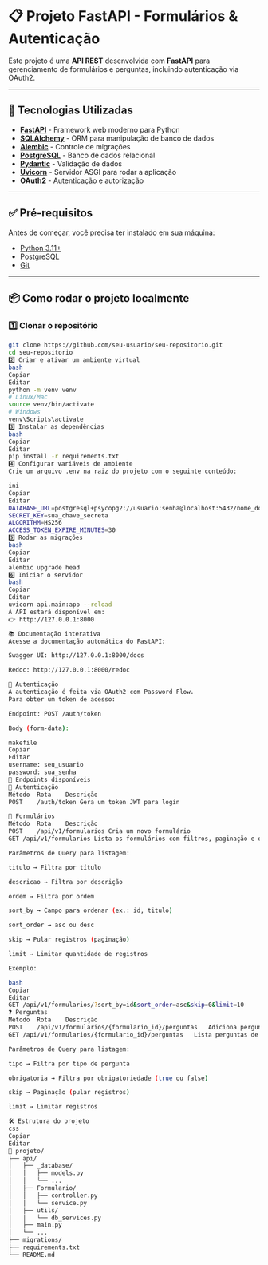 # 📋 Projeto FastAPI - Formulários & Autenticação

Este projeto é uma **API REST** desenvolvida com **FastAPI** para gerenciamento de formulários e perguntas, incluindo autenticação via OAuth2.

---

## 🚀 Tecnologias Utilizadas

- **[FastAPI](https://fastapi.tiangolo.com/)** - Framework web moderno para Python
- **[SQLAlchemy](https://www.sqlalchemy.org/)** - ORM para manipulação de banco de dados
- **[Alembic](https://alembic.sqlalchemy.org/)** - Controle de migrações
- **[PostgreSQL](https://www.postgresql.org/)** - Banco de dados relacional
- **[Pydantic](https://docs.pydantic.dev/)** - Validação de dados
- **[Uvicorn](https://www.uvicorn.org/)** - Servidor ASGI para rodar a aplicação
- **[OAuth2](https://fastapi.tiangolo.com/tutorial/security/oauth2-jwt/)** - Autenticação e autorização

---

## ✅ Pré-requisitos

Antes de começar, você precisa ter instalado em sua máquina:

- [Python 3.11+](https://www.python.org/downloads/)
- [PostgreSQL](https://www.postgresql.org/)
- [Git](https://git-scm.com/)

---

## 📦 Como rodar o projeto localmente

### 1️⃣ **Clonar o repositório**
```bash
git clone https://github.com/seu-usuario/seu-repositorio.git
cd seu-repositorio
2️⃣ Criar e ativar um ambiente virtual
bash
Copiar
Editar
python -m venv venv
# Linux/Mac
source venv/bin/activate
# Windows
venv\Scripts\activate
3️⃣ Instalar as dependências
bash
Copiar
Editar
pip install -r requirements.txt
4️⃣ Configurar variáveis de ambiente
Crie um arquivo .env na raiz do projeto com o seguinte conteúdo:

ini
Copiar
Editar
DATABASE_URL=postgresql+psycopg2://usuario:senha@localhost:5432/nome_do_banco
SECRET_KEY=sua_chave_secreta
ALGORITHM=HS256
ACCESS_TOKEN_EXPIRE_MINUTES=30
5️⃣ Rodar as migrações
bash
Copiar
Editar
alembic upgrade head
6️⃣ Iniciar o servidor
bash
Copiar
Editar
uvicorn api.main:app --reload
A API estará disponível em:
👉 http://127.0.0.1:8000

📚 Documentação interativa
Acesse a documentação automática do FastAPI:

Swagger UI: http://127.0.0.1:8000/docs

Redoc: http://127.0.0.1:8000/redoc

🔑 Autenticação
A autenticação é feita via OAuth2 com Password Flow.
Para obter um token de acesso:

Endpoint: POST /auth/token

Body (form-data):

makefile
Copiar
Editar
username: seu_usuario
password: sua_senha
📌 Endpoints disponíveis
🔐 Autenticação
Método	Rota	Descrição
POST	/auth/token	Gera um token JWT para login

📝 Formulários
Método	Rota	Descrição
POST	/api/v1/formularios	Cria um novo formulário
GET	/api/v1/formularios	Lista os formulários com filtros, paginação e ordenação

Parâmetros de Query para listagem:

titulo → Filtra por título

descricao → Filtra por descrição

ordem → Filtra por ordem

sort_by → Campo para ordenar (ex.: id, titulo)

sort_order → asc ou desc

skip → Pular registros (paginação)

limit → Limitar quantidade de registros

Exemplo:

bash
Copiar
Editar
GET /api/v1/formularios/?sort_by=id&sort_order=asc&skip=0&limit=10
❓ Perguntas
Método	Rota	Descrição
POST	/api/v1/formularios/{formulario_id}/perguntas	Adiciona perguntas a um formulário
GET	/api/v1/formularios/{formulario_id}/perguntas	Lista perguntas de um formulário

Parâmetros de Query para listagem:

tipo → Filtra por tipo de pergunta

obrigatoria → Filtra por obrigatoriedade (true ou false)

skip → Paginação (pular registros)

limit → Limitar registros

🛠 Estrutura do projeto
css
Copiar
Editar
📂 projeto/
├── api/
│   ├── _database/
│   │   ├── models.py
│   │   └── ...
│   ├── Formulario/
│   │   ├── controller.py
│   │   └── service.py
│   ├── utils/
│   │   └── db_services.py
│   ├── main.py
│   └── ...
├── migrations/
├── requirements.txt
└── README.md
